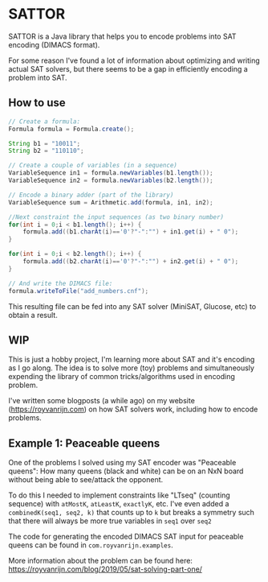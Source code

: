 # SATTOR

SATTOR is a Java library that helps you to encode problems into SAT encoding (DIMACS format).

For some reason I've found a lot of information about optimizing and writing actual SAT solvers, but there seems to be a gap in efficiently encoding a problem into SAT.

## How to use

```java
// Create a formula:
Formula formula = Formula.create();

String b1 = "10011";
String b2 = "110110";

// Create a couple of variables (in a sequence) 
VariableSequence in1 = formula.newVariables(b1.length());
VariableSequence in2 = formula.newVariables(b2.length());

// Encode a binary adder (part of the library)
VariableSequence sum = Arithmetic.add(formula, in1, in2);

//Next constraint the input sequences (as two binary number)
for(int i = 0;i < b1.length(); i++) {
    formula.add((b1.charAt(i)=='0'?"-":"") + in1.get(i) + " 0");
}

for(int i = 0;i < b2.length(); i++) {
    formula.add((b2.charAt(i)=='0'?"-":"") + in2.get(i) + " 0");
}

// And write the DIMACS file:
formula.writeToFile("add_numbers.cnf");
```

This resulting file can be fed into any SAT solver (MiniSAT, Glucose, etc) to obtain a result.

## WIP

This is just a hobby project, I'm learning more about SAT and it's encoding as I go along. The idea is to solve more (toy) problems and simultaneously expending the library of common tricks/algorithms used in encoding problem.

I've written some blogposts (a while ago) on my website (https://royvanrijn.com) on how SAT solvers work, including how to encode problems.

## Example 1: Peaceable queens

One of the problems I solved using my SAT encoder was "Peaceable queens": How many queens (black and white) can be on an NxN board without being able to see/attack the opponent.

To do this I needed to implement constraints like "LTseq" (counting sequence) with `atMostK`, `atLeastK`, `exactlyK`, etc.
I've even added a `combinedK(seq1, seq2, k)` that counts up to `k` but breaks a symmetry such that there will always be more true variables in `seq1` over `seq2`

The code for generating the encoded DIMACS SAT input for peaceable queens can be found in `com.royvanrijn.examples`.

More information about the problem can be found here:
https://royvanrijn.com/blog/2019/05/sat-solving-part-one/



